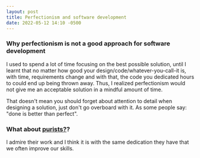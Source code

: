 ```yaml
---
layout: post
title: Perfectionism and software development
date: 2022-05-12 14:10 -0500
---
```


### Why perfectionism is not a good approach for software development
I used to spend a lot of time focusing on the best possible solution, until I learnt that no matter how good your design/code/whatever-you-call-it is, with time, requirements change and with that, the code you dedicated hours to could end up being thrown away. Thus, I realized perfectionism would not give me an acceptable solution in a mindful amount of time.

That doesn't mean you should forget about attention to detail when designing a solution, just don't go overboard with it. As some people say: "done is better than perfect". 
### What about [purists?](https://automationpanda.com/2017/09/26/purist-vs-pragmatist/)?

I admire their work and I think it is with the same dedication they have that we often improve our skills.

